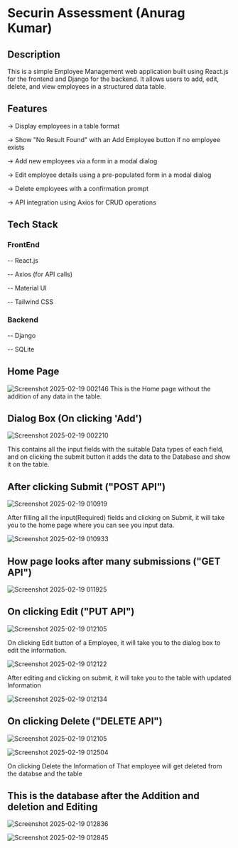 # Securin Assessment (Anurag Kumar)

## Description

This is a simple Employee Management web application built using React.js for the frontend and Django for the backend. It allows users to add, edit, delete, and view employees in a structured data table.


## Features

-> Display employees in a table format

-> Show "No Result Found" with an Add Employee button if no employee exists

-> Add new employees via a form in a modal dialog

-> Edit employee details using a pre-populated form in a modal dialog

-> Delete employees with a confirmation prompt

-> API integration using Axios for CRUD operations


## Tech Stack

### FrontEnd

-- React.js

-- Axios (for API calls)

-- Material UI 

-- Tailwind CSS

### Backend

-- Django

-- SQLite



## Home Page
![Screenshot 2025-02-19 002146](https://github.com/user-attachments/assets/9da731f8-80e2-4fa6-9fdb-7b64557ffe14)
This is the Home page without the addition of any data in the table.



## Dialog Box (On clicking 'Add')
![Screenshot 2025-02-19 002210](https://github.com/user-attachments/assets/6203761d-47e8-4754-ac11-7087cdbda721)

This contains all the input fields with the suitable Data types of each field, and on clicking the submit button it adds the data to the Database and show it on the table.



## After clicking Submit ("POST API")
![Screenshot 2025-02-19 010919](https://github.com/user-attachments/assets/f33e1395-f43d-472c-a53d-590c6f056234)

After filling all the input(Required) fields and clicking on Submit, it will take you to the home page where you can see you input data.

![Screenshot 2025-02-19 010933](https://github.com/user-attachments/assets/9be1ff48-8849-4cb4-9bc7-3329640d9beb)



## How page looks after many submissions ("GET API")
![Screenshot 2025-02-19 011925](https://github.com/user-attachments/assets/1c63b165-a741-49f5-a895-8f96376c68a4)



## On clicking Edit ("PUT API")
![Screenshot 2025-02-19 012105](https://github.com/user-attachments/assets/0d9476c3-5300-4ade-83b4-d7cf4714a55e)

On clicking Edit button of a Employee, it will take you to the dialog box to edit the information.

![Screenshot 2025-02-19 012122](https://github.com/user-attachments/assets/3cd68875-95bc-4b77-9acf-e0af4cbbb796)

After editing and clicking on submit, it will take you to the table with updated Information

![Screenshot 2025-02-19 012134](https://github.com/user-attachments/assets/eb8514f9-c666-4ff1-abbc-554255f161f6)



## On clicking Delete ("DELETE API")
![Screenshot 2025-02-19 012105](https://github.com/user-attachments/assets/c786a425-29f9-4f13-b591-c8127c9c6ffc)

![Screenshot 2025-02-19 012504](https://github.com/user-attachments/assets/e8be419f-5911-4ba8-a841-14cfef9fee20)

On clicking Delete the Information of That employee will get deleted from the databse and the table



## This is the database after the Addition and deletion and Editing

![Screenshot 2025-02-19 012836](https://github.com/user-attachments/assets/f18cbec6-7a08-40eb-9148-6daf9b08a55a)

![Screenshot 2025-02-19 012845](https://github.com/user-attachments/assets/6c6e0be2-fb2e-4178-9217-340b54667b8f)

